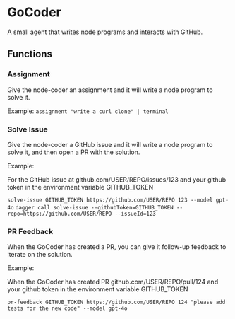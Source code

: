 # GoCoder

A small agent that writes node programs and interacts with GitHub.

## Functions

### Assignment

Give the node-coder an assignment and it will write a node program to solve it.

Example: `assignment "write a curl clone" | terminal`

### Solve Issue

Give the node-coder a GitHub issue and it will write a node program to solve it, and then open a PR with the solution.

Example:

For the GitHub issue at github.com/USER/REPO/issues/123 and your github token in the environment variable GITHUB_TOKEN

`solve-issue GITHUB_TOKEN https://github.com/USER/REPO 123 --model gpt-4o`
`dagger call solve-issue --githubToken=GITHUB_TOKEN --repo=https://github.com/USER/REPO --issueId=123`
### PR Feedback

When the GoCoder has created a PR, you can give it follow-up feedback to iterate on the solution.

Example:

When the GoCoder has created PR github.com/USER/REPO/pull/124 and your github token in the environment variable GITHUB_TOKEN

`pr-feedback GITHUB_TOKEN https://github.com/USER/REPO 124 "please add tests for the new code" --model gpt-4o`
